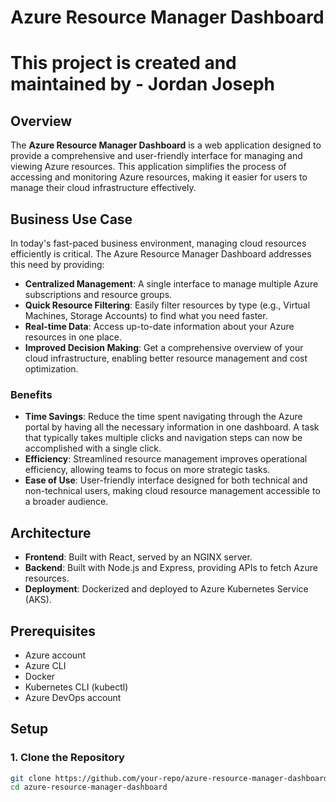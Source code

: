 # Azure Resource Manager Dashboard

# This project is created and maintained by - Jordan Joseph

## Overview

The **Azure Resource Manager Dashboard** is a web application designed to provide a comprehensive and user-friendly interface for managing and viewing Azure resources. This application simplifies the process of accessing and monitoring Azure resources, making it easier for users to manage their cloud infrastructure effectively.

## Business Use Case

In today's fast-paced business environment, managing cloud resources efficiently is critical. The Azure Resource Manager Dashboard addresses this need by providing:

- **Centralized Management**: A single interface to manage multiple Azure subscriptions and resource groups.
- **Quick Resource Filtering**: Easily filter resources by type (e.g., Virtual Machines, Storage Accounts) to find what you need faster.
- **Real-time Data**: Access up-to-date information about your Azure resources in one place.
- **Improved Decision Making**: Get a comprehensive overview of your cloud infrastructure, enabling better resource management and cost optimization.

### Benefits

- **Time Savings**: Reduce the time spent navigating through the Azure portal by having all the necessary information in one dashboard. A task that typically takes multiple clicks and navigation steps can now be accomplished with a single click.
- **Efficiency**: Streamlined resource management improves operational efficiency, allowing teams to focus on more strategic tasks.
- **Ease of Use**: User-friendly interface designed for both technical and non-technical users, making cloud resource management accessible to a broader audience.

## Architecture

- **Frontend**: Built with React, served by an NGINX server.
- **Backend**: Built with Node.js and Express, providing APIs to fetch Azure resources.
- **Deployment**: Dockerized and deployed to Azure Kubernetes Service (AKS).

## Prerequisites

- Azure account
- Azure CLI
- Docker
- Kubernetes CLI (kubectl)
- Azure DevOps account

## Setup

### 1. Clone the Repository

```bash
git clone https://github.com/your-repo/azure-resource-manager-dashboard.git
cd azure-resource-manager-dashboard
